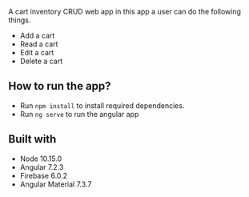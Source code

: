 
A cart inventory CRUD web app in this app a user can do the following things.
- Add a cart
- Read a cart
- Edit a cart
- Delete a cart


## How to run the app?
- Run `npm install` to install required dependencies.
- Run `ng serve` to run the angular app

## Built with
- Node 10.15.0
- Angular 7.2.3
- Firebase 6.0.2
- Angular Material 7.3.7

